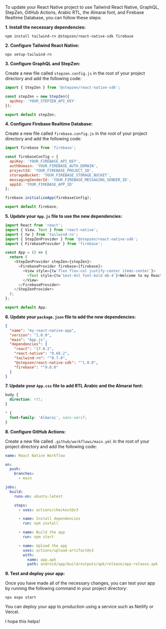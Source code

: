 To update your React Native project to use Tailwind React Native, GraphQL, StepZen, GitHub Actions, Arabic RTL, the Almarai font, and Firebase Realtime Database, you can follow these steps:

**1. Install the necessary dependencies:**

```
npm install tailwind-rn @stepzen/react-native-sdk firebase
```

**2. Configure Tailwind React Native:**

```
npx setup-tailwind-rn
```

**3. Configure GraphQL and StepZen:**

Create a new file called `stepzen.config.js` in the root of your project directory and add the following code:

```js
import { StepZen } from '@stepzen/react-native-sdk';

const stepZen = new StepZen({
  apiKey: 'YOUR_STEPZEN_API_KEY'
});

export default stepZen;
```

**4. Configure Firebase Realtime Database:**

Create a new file called `firebase.config.js` in the root of your project directory and add the following code:

```js
import firebase from 'firebase';

const firebaseConfig = {
  apiKey: 'YOUR_FIREBASE_API_KEY',
  authDomain: 'YOUR_FIREBASE_AUTH_DOMAIN',
  projectId: 'YOUR_FIREBASE_PROJECT_ID',
  storageBucket: 'YOUR_FIREBASE_STORAGE_BUCKET',
  messagingSenderId: 'YOUR_FIREBASE_MESSAGING_SENDER_ID',
  appId: 'YOUR_FIREBASE_APP_ID'
};

firebase.initializeApp(firebaseConfig);

export default firebase;
```

**5. Update your `App.js` file to use the new dependencies:**

```js
import React from 'react';
import { View, Text } from 'react-native';
import { tw } from 'tailwind-rn';
import { StepZenProvider } from '@stepzen/react-native-sdk';
import { FirebaseProvider } from 'firebase';

const App = () => {
  return (
    <StepZenProvider stepZen={stepZen}>
      <FirebaseProvider firebase={firebase}>
        <View style={tw`flex flex-col justify-center items-center`}>
          <Text style={tw`text-4xl font-bold mb-4`}>Welcome to my React Native app!</Text>
        </View>
      </FirebaseProvider>
    </StepZenProvider>
  );
};

export default App;
```

**6. Update your `package.json` file to add the new dependencies:**

```json
{
  "name": "my-react-native-app",
  "version": "1.0.0",
  "main": "App.js",
  "dependencies": {
    "react": "17.0.2",
    "react-native": "0.68.2",
    "tailwind-rn": "^0.7.0",
    "@stepzen/react-native-sdk": "^1.0.0",
    "firebase": "^9.0.0"
  }
}
```

**7. Update your `App.css` file to add RTL Arabic and the Almarai font:**

```css
body {
  direction: rtl;
}

* {
  font-family: 'Almarai', sans-serif;
}
```

**8. Configure GitHub Actions:**

Create a new file called `.github/workflows/main.yml` in the root of your project directory and add the following code:

```yaml
name: React Native Workflow

on:
  push:
    branches:
      - main

jobs:
  build:
    runs-on: ubuntu-latest

    steps:
      - uses: actions/checkout@v3

      - name: Install dependencies
        run: npm install

      - name: Build the app
        run: npm start

      - name: Upload the app
        uses: actions/upload-artifact@v3
        with:
          name: app.apk
          path: android/app/build/outputs/apk/release/app-release.apk

```

**9. Test and deploy your app:**

Once you have made all of the necessary changes, you can test your app by running the following command in your project directory:

```
npx expo start
```

You can deploy your app to production using a service such as Netlify or Vercel.

I hope this helps!
